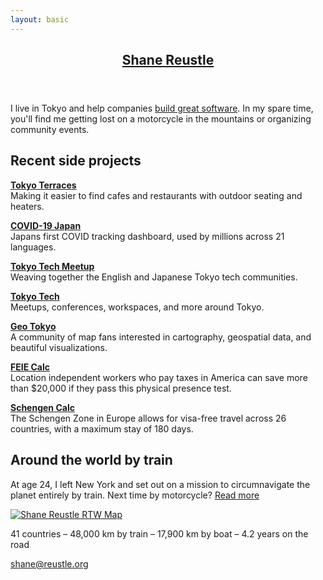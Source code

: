 ```yaml
---
layout: basic
---
```

<header>
  <h2><a href="/">Shane Reustle</a></h2>
</header>

<section markdown="1">

I live in Tokyo and help companies [build great software](https://reustle.co). In my spare time, you'll find me getting lost on a motorcycle in the mountains or organizing community events.


## Recent side projects

[**Tokyo Terraces**](https://tokyoterraces.com)<br/>
Making it easier to find cafes and restaurants with outdoor seating and heaters.

[**COVID-19 Japan**](https://covid19japan.com)<br/>
Japans first COVID tracking dashboard, used by millions across 21 languages.

[**Tokyo Tech Meetup**](https://meetup.tokyotech.com)<br/>
Weaving together the English and Japanese Tokyo tech communities.

[**Tokyo Tech**](https://tokyotech.com)<br/>
Meetups, conferences, workspaces, and more around Tokyo.

[**Geo Tokyo**](https://geotokyo.com)<br/>
A community of map fans interested in cartography, geospatial data, and beautiful visualizations.

[**FEIE Calc**](https://feiecalc.com)<br/>
Location independent workers who pay taxes in America can save more than $20,000 if they pass this physical presence test.

[**Schengen Calc**](https://schengencalc.com)<br/>
The Schengen Zone in Europe allows for visa-free travel across 26 countries, with a maximum stay of 180 days.


<!--
Secret bonus list
<p>
<strong><a href="https://updategroups.com" target="_blank">Update Groups</a></strong><br/>
Automated periodic check-ins for medium size groups of people.
</p>

<p>
<strong><a href="https://humans.io" target="_blank">Humans</a></strong><br/>
A personal CRM for the people you meet.
</p>

<p>
<strong><a href="https://tokyobikeshare.com" target="_blank">Tokyo Bike Share</a></strong><br/>
Tokyo has a comprehensive e-bike share program with an unfortunately lacking web interface.
</p>
-->

## Around the world by train

At age 24, I left New York and set out on a mission to circumnavigate the planet entirely by train. Next time by motorcycle? [Read more](/rtw)

<a href="/rtw"><img src="static/rtw-map.jpg" alt="Shane Reustle RTW Map" /></a>

41 countries – 48,000 km by train – 17,900 km by boat – 4.2 years on the road

</section>

<footer>
  <a href="mailto:shane@reustle.org">shane@reustle.org</a>
</footer>

